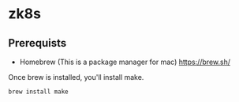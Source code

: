 # zk8s


## Prerequists

- Homebrew (This is a package manager for mac)
https://brew.sh/

Once brew is installed, you'll install make.

```
brew install make
```

